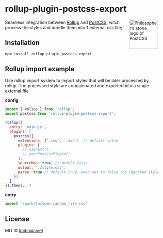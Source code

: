 # rollup-plugin-postcss-export

<img align="right" width="95" height="95"
     title="Philosopher’s stone, logo of PostCSS"
     src="http://postcss.github.io/postcss/logo.svg">

Seamless integration between [Rollup](https://github.com/rollup/rollup) and [PostCSS](https://github.com/postcss/postcss), witch process the styles and bundle them into 1 external css file;


## Installation

```bash
npm install rollup-plugin-postcss-export
```

## Rollup import example

Use rollup import system to import styles that will be later processed by rollup. The processed style are concatenated and exported into a single external file

**config**

```javascript
import { rollup } from 'rollup';
import postcss from 'rollup-plugin-postcss-export';

rollup({
  entry: 'main.js',
  plugins: [
    postcss({
      extensions: ['.css', '.sss']  // default value
      plugins: [
        // cssnext(),
        // yourPostcssPlugin()
      ],
      sourceMap: true, // defult false
      output: './style.css',
      parse: true // default true, when set to false the imported style files are ignored in the rollup flow
    })
  ]
}).then(...)
```

**entry**

```javascript
import '/path/to/some_random_file.css'
```


## License

MIT &copy; [lmihaidaniel](https://github.com/lmihaidaniel)
